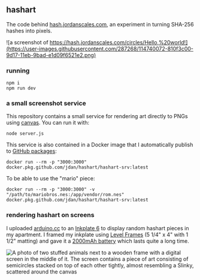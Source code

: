 ## hashart

The code behind [hash.jordanscales.com](https://hash.jordanscales.com), an experiment in turning SHA-256 hashes into pixels.

![a screenshot of https://hash.jordanscales.com/circles/Hello,%20world!](https://user-images.githubusercontent.com/287268/114740072-810f3c00-9d17-11eb-9bad-e1d09f6521e2.png)

### running

```
npm i
npm run dev
```

### a small screenshot service

This repository contains a small service for rendering art directly to PNGs using [canvas](https://www.npmjs.com/package/canvas). You can run it with:

```
node server.js
```

This service is also contained in a Docker image that I automatically publish to [GitHub packages](https://github.com/jdan/hashart/packages/728823):

```
docker run --rm -p "3000:3000" docker.pkg.github.com/jdan/hashart/hashart-srv:latest
```

To be able to use the "mario" piece:

```
docker run --rm -p "3000:3000" -v "/path/to/mariobros.nes:/app/vendor/rom.nes" docker.pkg.github.com/jdan/hashart/hashart-srv:latest
```

### rendering hashart on screens

I uploaded [arduino.cc](/arduino.cc) to an [Inkplate 6](https://inkplate.io/) to display random
hashart pieces in my apartment. I framed my inkplate using [Level Frames](https://www.levelframes.com/frames/new?width=5.25&height=4) (5 1/4" x 4" with 1 1/2" matting) and gave it a [2000mAh battery](https://www.adafruit.com/product/2011) which lasts quite a long time.

![A photo of two stuffed animals next to a wooden frame with a digital screen in the middle of it. The screen contains a piece of art consisting of semicircles stacked on top of each other tightly, almost resembling a Slinky, scattered around the canvas](https://user-images.githubusercontent.com/287268/119571180-0a864500-bd7f-11eb-8e04-f039b8b98c04.png)

